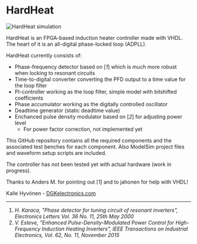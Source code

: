 # HardHeat

![HardHeat simulation](http://www.dgkelectronics.com/storage/electronics/induction_heater/hardheat/github/hardheat_epdm.png)

HardHeat is an FPGA-based induction heater controller made with VHDL. The heart of it is an all-digital phase-locked loop (ADPLL).

HardHeat currently consists of:
  - Phase-frequency detector based on [*1*] which is much more robust when locking to resonant circuits
  - Time-to-digital converter converting the PFD output to a time value for the loop filter
  - PI-controller working as the loop filter, simple model with bitshifted coefficients
  - Phase accumulator working as the digitally controlled oscillator
  - Deadtime generator (static deadtime value)
  - Enchanced pulse density modulator based on [*2*] for adjusting power level
    - For power factor correction, not implemented yet

This GitHub repository contains all the required components and the associated test benches for each component. Also ModelSim project files and waveform setup scripts are included.

The controller has not been tested yet with actual hardware (work in progress).

Thanks to Anders M. for pointing out [1] and to jahonen for help with VHDL!

Kalle Hyvönen - [DGKelectronics.com](http://www.dgkelectronics.com)

---
1. *H. Karaca, "Phase detector for tuning circuit of resonant inverters", Electronics Letters Vol. 36 No. 11, 25th May 2000*
2. *V. Esteve, "Enhanced Pulse-Density-Modulated Power Control for High-Frequency Induction Heating Inverters", IEEE Transactions on Industrial Electronics, Vol. 62, No. 11, November 2015*
